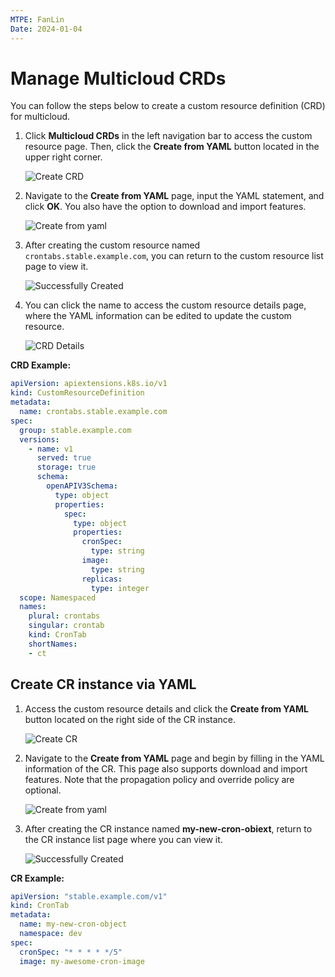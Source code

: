 ```yaml
---
MTPE: FanLin
Date: 2024-01-04
---
```


# Manage Multicloud CRDs

You can follow the steps below to create a custom resource definition (CRD) for multicloud.

1. Click __Multicloud CRDs__ in the left navigation bar to access the custom resource page. Then, click the __Create from YAML__ button located in the upper right corner.

    ![Create CRD](../images/crd01.png)

2. Navigate to the __Create from YAML__ page, input the YAML statement, and click __OK__. You also have the option to download and import features.

    ![Create from yaml](../images/crd02.png)

3. After creating the custom resource named `crontabs.stable.example.com`, you can return to the custom resource list page to view it.

    ![Successfully Created](../images/crd03.png)

4. You can click the name to access the custom resource details page, where the YAML information can be edited to update the custom resource.

    ![CRD Details](../images/crd04.png)

**CRD Example:**

```yaml
apiVersion: apiextensions.k8s.io/v1
kind: CustomResourceDefinition
metadata:
  name: crontabs.stable.example.com
spec:
  group: stable.example.com
  versions:
    - name: v1
      served: true
      storage: true
      schema:
        openAPIV3Schema:
          type: object
          properties:
            spec:
              type: object
              properties:
                cronSpec:
                  type: string
                image:
                  type: string
                replicas:
                  type: integer
  scope: Namespaced
  names:
    plural: crontabs
    singular: crontab
    kind: CronTab
    shortNames:
    - ct
```

## Create CR instance via YAML

1. Access the custom resource details and click the __Create from YAML__ button located on the right side of the CR instance.

    ![Create CR](../images/crd05.png)

2. Navigate to the __Create from YAML__ page and begin by filling in the YAML information of the CR. This page also supports download and import features. Note that the propagation policy and override policy are optional.

    ![Create from yaml](../images/crd06.png)

3. After creating the CR instance named __my-new-cron-obiext__, return to the CR instance list page where you can view it.

    ![Successfully Created](../images/crd07.png)

**CR Example:**

```yaml
apiVersion: "stable.example.com/v1"
kind: CronTab
metadata:
  name: my-new-cron-object
  namespace: dev
spec:
  cronSpec: "* * * * */5"
  image: my-awesome-cron-image
```
